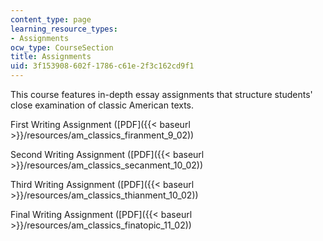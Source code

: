 ```yaml
---
content_type: page
learning_resource_types:
- Assignments
ocw_type: CourseSection
title: Assignments
uid: 3f153908-602f-1786-c61e-2f3c162cd9f1
---
```


This course features in-depth essay assignments that structure students' close examination of classic American texts.

First Writing Assignment ([PDF]({{< baseurl >}}/resources/am_classics_firanment_9_02))

Second Writing Assignment ([PDF]({{< baseurl >}}/resources/am_classics_secanment_10_02))

Third Writing Assignment ([PDF]({{< baseurl >}}/resources/am_classics_thianment_10_02))

Final Writing Assignment ([PDF]({{< baseurl >}}/resources/am_classics_finatopic_11_02))
